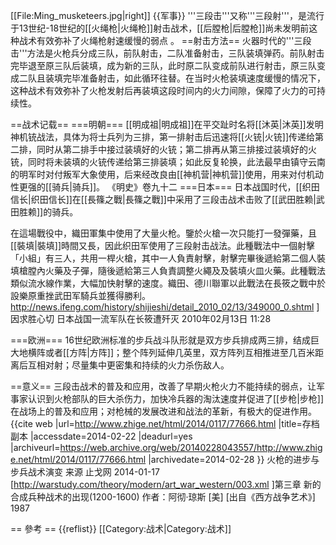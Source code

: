 [[File:Ming_musketeers.jpg|right]]
{{军事}}
'''三段击'''又称'''三段射'''，是流行于13世纪-18世纪的[[火绳枪|火绳枪]]射击战术，[[后膛枪|后膛枪]]尚未发明前这种战术有效弥补了火绳枪射速缓慢的弱点 。
==射击方法==
火器时代的'''三段击'''方法是火枪兵分成三队，前队射击，二队准备射击，三队装填弹药。前队射击完毕退至原三队后装填，成为新的三队，此时原二队变成前队进行射击，原三队变成二队且装填完毕准备射击，如此循环往替。在当时火枪装填速度缓慢的情况下，这种战术有效弥补了火枪发射后再装填这段时间内的火力间隙，保障了火力的可持续性。

==战术记载==
===明朝===
[[明成祖|明成祖]]在平交趾时名将[[沐英|沐英]]发明神机铳战法，具体为将士兵列为三排，第一排射击后迅速将[[火铳|火铳]]传递给第二排，同时从第二排手中接过装填好的火铳；第二排再从第三排接过装填好的火铳，同时将未装填的火铳传递给第三排装填；如此反复轮换，此法最早由镇守云南的明军时对付叛军大象使用，后来经改良由[[神机营|神机营]]使用，用来对付机动性更强的[[骑兵|骑兵]]。
<ref>《明史》卷九十二</ref>
===日本===
日本战国时代，[[织田信长|织田信长]]在[[長篠之戰|長篠之戰]]中采用了三段击战术击败了[[武田胜赖|武田胜赖]]的骑兵。

在這場戰役中，織田軍集中使用了大量火枪。鑒於火槍一次只能打一發彈藥，且[[裝填|裝填]]時間又長，因此织田军使用了三段射击战法。此種戰法中一個射擊「小組」有三人，共用一桿火槍，其中一人負責射擊，射擊完畢後遞給第二個人裝填槍膛內火藥及子彈，隨後遞給第三人負責調整火繩及及裝填火皿火藥。此種戰法類似流水線作業，大幅加快射擊的速度。織田、德川聯軍以此戰法在長筱之戰中於設樂原重挫武田军騎兵並獲得勝利。<ref>
http://news.ifeng.com/history/shijieshi/detail_2010_02/13/349000_0.shtml ]因求胜心切 日本战国一流军队在长筱遭歼灭 2010年02月13日 11:28 </ref>

===欧洲===
16世纪欧洲标准的步兵战斗队形就是双方步兵排成两三排，结成巨大地横阵或者[[方阵|方阵]]；整个阵列延伸几英里，双方阵列互相推进至几百米距离后互相对射；尽量集中更密集和持续的火力杀伤敌人。

==意义==
三段击战术的普及和应用，改善了早期火枪火力不能持续的弱点，让军事家认识到火枪部队的巨大杀伤力，加快冷兵器的淘汰速度并促进了[[步枪|步枪]]在战场上的普及和应用；对枪械的发展改进和战法的革新，有极大的促进作用。<ref> {{cite web |url=http://www.zhige.net/html/2014/0117/77666.html |title=存档副本 |accessdate=2014-02-22 |deadurl=yes |archiveurl=https://web.archive.org/web/20140228043557/http://www.zhige.net/html/2014/0117/77666.html |archivedate=2014-02-28 }} 火枪的进步与步兵战术演变   来源 止戈网 2014-01-17 </ref><ref>[http://warstudy.com/theory/modern/art_war_western/003.xml ]第三章 新的合成兵种战术的出现(1200-1600) 作者：阿彻·琼斯 [美]  [出自《西方战争艺术》] 1987</ref>

== 參考 ==
{{reflist}}
[[Category:战术|Category:战术]]